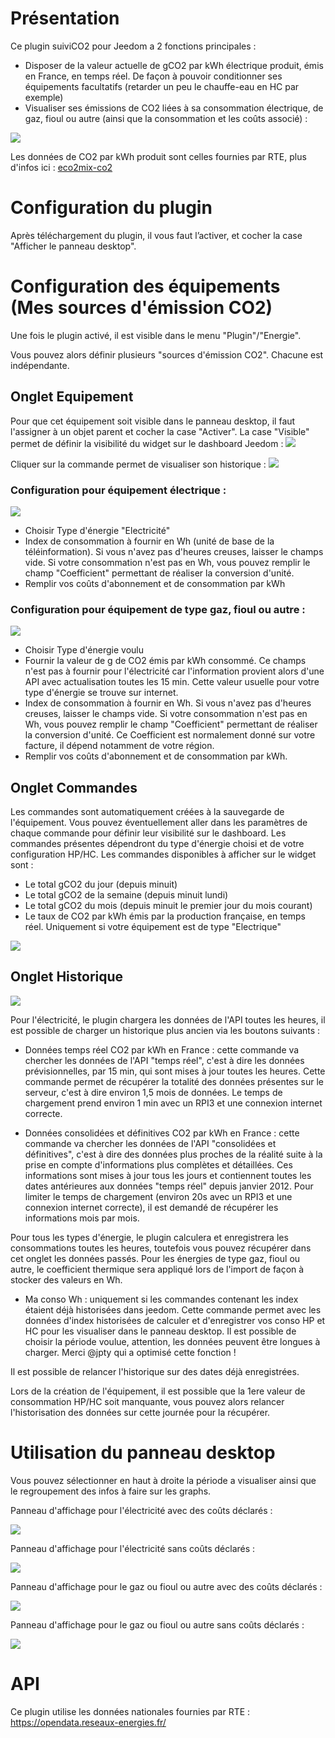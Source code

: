 Présentation
============

Ce plugin suiviCO2 pour Jeedom a 2 fonctions principales :
- Disposer de la valeur actuelle de gCO2 par kWh électrique produit, émis en France, en temps réel. De façon à pouvoir conditionner ses équipements facultatifs (retarder un peu le chauffe-eau en HC par exemple)
- Visualiser ses émissions de CO2 liées à sa consommation électrique, de gaz, fioul ou autre (ainsi que la consommation et les coûts associé) :

![](https://raw.githubusercontent.com/AgP42/suiviCO2/dev/docs/assets/images/PanneauDesktop.png)

Les données de CO2 par kWh produit sont celles fournies par RTE, plus d'infos ici : <a href="https://www.rte-france.com/fr/eco2mix/eco2mix-co2" target="_blank">eco2mix-co2</a>


Configuration du plugin
========================

Après téléchargement du plugin, il vous faut l’activer, et cocher la case "Afficher le panneau desktop".

Configuration des équipements (Mes sources d'émission CO2)
=================================================

Une fois le plugin activé, il est visible dans le menu "Plugin"/"Energie".

Vous pouvez alors définir plusieurs "sources d'émission CO2". Chacune est indépendante.

Onglet Equipement
-----------------
Pour que cet équipement soit visible dans le panneau desktop, il faut l'assigner à un objet parent et cocher la case "Activer".
La case "Visible" permet de définir la visibilité du widget sur le dashboard Jeedom :
![](https://raw.githubusercontent.com/AgP42/suiviCO2/dev/docs/assets/images/widget.png)

Cliquer sur la commande permet de visualiser son historique :
![](https://raw.githubusercontent.com/AgP42/suiviCO2/dev/docs/assets/images/historique.png)

### Configuration pour équipement électrique :
![](https://raw.githubusercontent.com/AgP42/suiviCO2/dev/docs/assets/images/OngletEquipementElec.png)
- Choisir Type d'énergie "Electricité"
- Index de consommation à fournir en Wh (unité de base de la téléinformation). Si vous n'avez pas d'heures creuses, laisser le champs vide. Si votre consommation n'est pas en Wh, vous pouvez remplir le champ "Coefficient" permettant de réaliser la conversion d'unité.
- Remplir vos coûts d'abonnement et de consommation par kWh

### Configuration pour équipement de type gaz, fioul ou autre :
![](https://raw.githubusercontent.com/AgP42/suiviCO2/dev/docs/assets/images/OngletEquipementOther.png)
- Choisir Type d'énergie voulu
- Fournir la valeur de g de CO2 émis par kWh consommé. Ce champs n'est pas à fournir pour l'électricité car l'information provient alors d'une API avec actualisation toutes les 15 min. Cette valeur usuelle pour votre type d'énergie se trouve sur internet.
- Index de consommation à fournir en Wh. Si vous n'avez pas d'heures creuses, laisser le champs vide. Si votre consommation n'est pas en Wh, vous pouvez remplir le champ "Coefficient" permettant de réaliser la conversion d'unité. Ce Coefficient est normalement donné sur votre facture, il dépend notamment de votre région.
- Remplir vos coûts d'abonnement et de consommation par kWh.

Onglet Commandes
-----------------

Les commandes sont automatiquement créées à la sauvegarde de l'équipement. Vous pouvez éventuellement aller dans les paramètres de chaque commande pour définir leur visibilité sur le dashboard.
Les commandes présentes dépendront du type d'énergie choisi et de votre configuration HP/HC.
Les commandes disponibles à afficher sur le widget sont :
- Le total gCO2 du jour (depuis minuit)
- Le total gCO2 de la semaine (depuis minuit lundi)
- Le total gCO2 du mois (depuis minuit le premier jour du mois courant)
- Le taux de CO2 par kWh émis par la production française, en temps réel. Uniquement si votre équipement est de type "Electrique"

![](https://raw.githubusercontent.com/AgP42/suiviCO2/dev/docs/assets/images/widget.png)

Onglet Historique
--------------

![](https://raw.githubusercontent.com/AgP42/suiviCO2/dev/docs/assets/images/OngletHistorique.png)

Pour l'électricité, le plugin chargera les données de l'API toutes les heures, il est possible de charger un historique plus ancien via les boutons suivants :

- Données temps réel CO2 par kWh en France : cette commande va chercher les données de l'API "temps réel", c'est à dire les données prévisionnelles, par 15 min, qui sont mises à jour toutes les heures. Cette commande permet de récupérer la totalité des données présentes sur le serveur, c'est à dire environ 1,5 mois de données. Le temps de chargement prend environ 1 min avec un RPI3 et une connexion internet correcte.

- Données consolidées et définitives CO2 par kWh en France : cette commande va chercher les données de l'API "consolidées et définitives", c'est à dire des données plus proches de la réalité suite à la prise en compte d'informations plus complètes et détaillées. Ces informations sont mises à jour tous les jours et contiennent toutes les dates antérieures aux données "temps réel" depuis janvier 2012. Pour limiter le temps de chargement (environ 20s avec un RPI3 et une connexion internet correcte), il est demandé de récupérer les informations mois par mois.

Pour tous les types d'énergie, le plugin calculera et enregistrera les consommations toutes les heures, toutefois vous pouvez récupérer dans cet onglet les données passés. Pour les énergies de type gaz, fioul ou autre, le coefficient thermique sera appliqué lors de l'import de façon à stocker des valeurs en Wh.

- Ma conso Wh : uniquement si les commandes contenant les index étaient déjà historisées dans jeedom. Cette commande permet avec les données d'index historisées de calculer et d'enregistrer vos conso HP et HC pour les visualiser dans le panneau desktop. Il est possible de choisir la période voulue, attention, les données peuvent être longues à charger. Merci @jpty qui a optimisé cette fonction !

Il est possible de relancer l'historique sur des dates déjà enregistrées.

Lors de la création de l'équipement, il est possible que la 1ere valeur de consommation HP/HC soit manquante, vous pouvez alors relancer l'historisation des données sur cette journée pour la récupérer.

Utilisation du panneau desktop
======================

Vous pouvez sélectionner en haut à droite la période a visualiser ainsi que le regroupement des infos à faire sur les graphs.

Panneau d'affichage pour l'électricité avec des coûts déclarés :

![](https://raw.githubusercontent.com/AgP42/suiviCO2/dev/docs/assets/images/PanneauDesktop.png)

Panneau d'affichage pour l'électricité sans coûts déclarés :

![](https://raw.githubusercontent.com/AgP42/suiviCO2/dev/docs/assets/images/PanelElecNoCost.png)

Panneau d'affichage pour le gaz ou fioul ou autre avec des coûts déclarés :

![](https://raw.githubusercontent.com/AgP42/suiviCO2/dev/docs/assets/images/PanelGazCout.png)

Panneau d'affichage pour le gaz ou fioul ou autre sans coûts déclarés :

![](https://raw.githubusercontent.com/AgP42/suiviCO2/dev/docs/assets/images/PanelGazNoCost.png)


API
======

Ce plugin utilise les données nationales fournies par RTE : <a href="https://opendata.reseaux-energies.fr/explore/dataset/eco2mix-national-tr/information/?disjunctive.nature" target="_blank">https://opendata.reseaux-energies.fr/</a>

